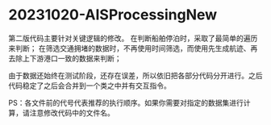 # 20231020-AISProcessingNew
第二版代码主要针对关键逻辑的修改。
在判断船舶停泊时，采取了最简单的遍历来判断；
在筛选交通拥堵的数据时，不再使用时间筛选，而使用先生成航迹、再去除上下游港口一致的数据来判断；

由于数据还始终在测试阶段，还存在误差，所以依旧把各部分代码分开进行。之后代码稳定了之后会合并到一个类之中并有交互指令。

PS：各文件前的代号代表推荐的执行顺序。如果你需要对指定的数据集进行计算，请注意修改代码中的文件名。
